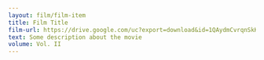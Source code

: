 ```yaml
---
layout: film/film-item
title: Film Title
film-url: https://drive.google.com/uc?export=download&id=1QAydmCvrqnSkK4L2SFSBQ195ueSh6EnL
text: Some description about the movie
volume: Vol. II
---
```

